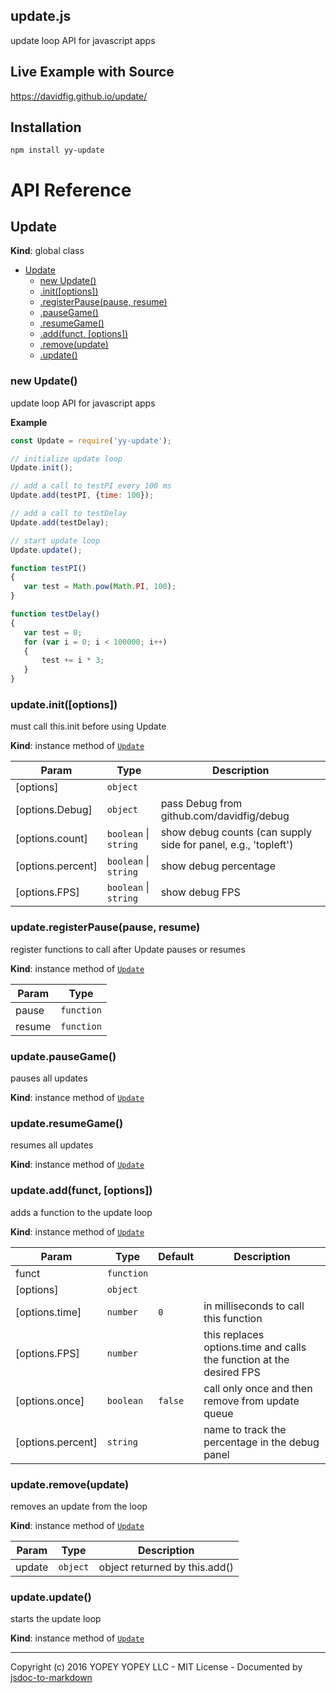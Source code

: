 ## update.js
update loop API for javascript apps

## Live Example with Source
https://davidfig.github.io/update/

## Installation

    npm install yy-update

# API Reference
<a name="Update"></a>

## Update
**Kind**: global class  

* [Update](#Update)
    * [new Update()](#new_Update_new)
    * [.init([options])](#Update+init)
    * [.registerPause(pause, resume)](#Update+registerPause)
    * [.pauseGame()](#Update+pauseGame)
    * [.resumeGame()](#Update+resumeGame)
    * [.add(funct, [options])](#Update+add)
    * [.remove(update)](#Update+remove)
    * [.update()](#Update+update)

<a name="new_Update_new"></a>

### new Update()
update loop API for javascript apps

**Example**  
```js
const Update = require('yy-update');

// initialize update loop
Update.init();

// add a call to testPI every 100 ms
Update.add(testPI, {time: 100});

// add a call to testDelay
Update.add(testDelay);

// start update loop
Update.update();

function testPI()
{
   var test = Math.pow(Math.PI, 100);
}

function testDelay()
{
   var test = 0;
   for (var i = 0; i < 100000; i++)
   {
       test += i * 3;
   }
}
```
<a name="Update+init"></a>

### update.init([options])
must call this.init before using Update

**Kind**: instance method of <code>[Update](#Update)</code>  

| Param | Type | Description |
| --- | --- | --- |
| [options] | <code>object</code> |  |
| [options.Debug] | <code>object</code> | pass Debug from github.com/davidfig/debug |
| [options.count] | <code>boolean</code> &#124; <code>string</code> | show debug counts (can supply side for panel, e.g., 'topleft') |
| [options.percent] | <code>boolean</code> &#124; <code>string</code> | show debug percentage |
| [options.FPS] | <code>boolean</code> &#124; <code>string</code> | show debug FPS |

<a name="Update+registerPause"></a>

### update.registerPause(pause, resume)
register functions to call after Update pauses or resumes

**Kind**: instance method of <code>[Update](#Update)</code>  

| Param | Type |
| --- | --- |
| pause | <code>function</code> | 
| resume | <code>function</code> | 

<a name="Update+pauseGame"></a>

### update.pauseGame()
pauses all updates

**Kind**: instance method of <code>[Update](#Update)</code>  
<a name="Update+resumeGame"></a>

### update.resumeGame()
resumes all updates

**Kind**: instance method of <code>[Update](#Update)</code>  
<a name="Update+add"></a>

### update.add(funct, [options])
adds a function to the update loop

**Kind**: instance method of <code>[Update](#Update)</code>  

| Param | Type | Default | Description |
| --- | --- | --- | --- |
| funct | <code>function</code> |  |  |
| [options] | <code>object</code> |  |  |
| [options.time] | <code>number</code> | <code>0</code> | in milliseconds to call this function |
| [options.FPS] | <code>number</code> |  | this replaces options.time and calls the function at the desired FPS |
| [options.once] | <code>boolean</code> | <code>false</code> | call only once and then remove from update queue |
| [options.percent] | <code>string</code> |  | name to track the percentage in the debug panel |

<a name="Update+remove"></a>

### update.remove(update)
removes an update from the loop

**Kind**: instance method of <code>[Update](#Update)</code>  

| Param | Type | Description |
| --- | --- | --- |
| update | <code>object</code> | object returned by this.add() |

<a name="Update+update"></a>

### update.update()
starts the update loop

**Kind**: instance method of <code>[Update](#Update)</code>  
* * *

Copyright (c) 2016 YOPEY YOPEY LLC - MIT License - Documented by [jsdoc-to-markdown](https://github.com/75lb/jsdoc-to-markdown)